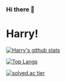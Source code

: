 ### Hi there 👋

# Harry!

[![Harry's github stats](https://github-readme-stats.vercel.app/api?username=MoonSeong1000)](https://github.com/anuraghazra/github-readme-stats)

[![Top Langs](https://github-readme-stats.vercel.app/api/top-langs/?username=MoonSeong1000&layout=compact)](https://github.com/anuraghazra/github-readme-stats)


[![solved.ac tier](http://mazassumnida.wtf/api/generate_badge?boj=cms)](https://solved.ac/cms9)
